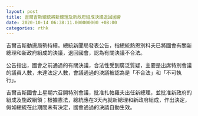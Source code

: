```yaml
---
layout: post
title: 吉爾吉斯總統將新總理及新政府組成決議退回國會
date: 2020-10-14 06:38:11.000000000 +08:00
categories: rthk
---
```


吉爾吉斯動盪局勢持續。總統新聞局發表公告，指總統熱恩別科夫已將國會有關新總理和新政府組成的決議，退回國會，認為有關決議不合法。

公告指出，國會之前通過的有關決議，合法性受到廣泛質疑，主要是出席特別會議的議員人數，未達法定人數，會議通過的決議被認為是「不合法」和「不可執行」。

吉爾吉斯國會上星期六召開特別會議，批准扎帕羅夫出任新總理，並批准新政府的組成及施政綱領；根據憲法，總統應在3天內就新總理和新政府組成，作出決定，假如總統在此期間未有決定，國會通過的決議自動生效。
